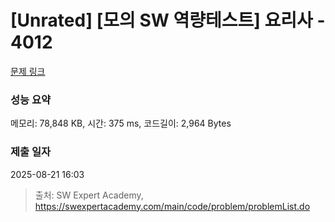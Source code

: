 # [Unrated] [모의 SW 역량테스트] 요리사 - 4012 

[문제 링크](https://swexpertacademy.com/main/code/problem/problemDetail.do?contestProbId=AWIeUtVakTMDFAVH) 

### 성능 요약

메모리: 78,848 KB, 시간: 375 ms, 코드길이: 2,964 Bytes

### 제출 일자

2025-08-21 16:03



> 출처: SW Expert Academy, https://swexpertacademy.com/main/code/problem/problemList.do